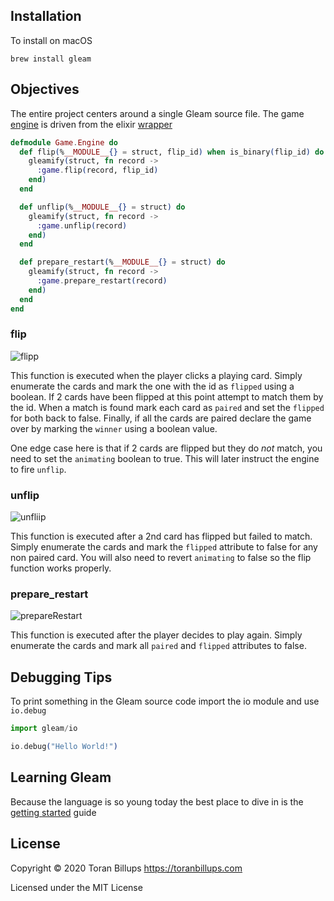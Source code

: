 ## Installation

To install on macOS

```
brew install gleam
```

## Objectives

The entire project centers around a single Gleam source file. The game [engine](https://github.com/toranb/elixir-gleam-match/blob/master/src/game.gleam) is driven from the elixir [wrapper](https://github.com/toranb/elixir-gleam-match/blob/master/lib/game/engine.ex)

```elixir
defmodule Game.Engine do
  def flip(%__MODULE__{} = struct, flip_id) when is_binary(flip_id) do
    gleamify(struct, fn record ->
      :game.flip(record, flip_id)
    end)
  end

  def unflip(%__MODULE__{} = struct) do
    gleamify(struct, fn record ->
      :game.unflip(record)
    end)
  end

  def prepare_restart(%__MODULE__{} = struct) do
    gleamify(struct, fn record ->
      :game.prepare_restart(record)
    end)
  end
end
```

### flip

![flipp](https://user-images.githubusercontent.com/147411/67634906-5d400800-f88f-11e9-8d3e-125fc09268a1.gif)

This function is executed when the player clicks a playing card. Simply enumerate the cards and mark the one with the id as `flipped` using a boolean. If 2 cards have been flipped at this point attempt to match them by the id. When a match is found mark each card as `paired` and set the `flipped` for both back to false. Finally, if all the cards are paired declare the game over by marking the `winner` using a boolean value.

One edge case here is that if 2 cards are flipped but they do *not* match, you need to set the `animating` boolean to true. This will later instruct the engine to fire `unflip`.

### unflip

![unfliip](https://user-images.githubusercontent.com/147411/67634902-4ac5ce80-f88f-11e9-8bbe-451093d55e4d.gif)

This function is executed after a 2nd card has flipped but failed to match. Simply enumerate the cards and mark the `flipped` attribute to false for any non paired card. You will also need to revert `animating` to false so the flip function works properly.

### prepare_restart

![prepareRestart](https://user-images.githubusercontent.com/147411/67634990-ed7e4d00-f88f-11e9-8af0-03c456c2e466.gif)

This function is executed after the player decides to play again. Simply enumerate the cards and mark all `paired` and `flipped` attributes to false.

## Debugging Tips

To print something in the Gleam source code import the io module and use `io.debug`

```elixir
import gleam/io

io.debug("Hello World!")
```

## Learning Gleam

Because the language is so young today the best place to dive in is the [getting started](https://gleam.run/) guide

## License

Copyright © 2020 Toran Billups https://toranbillups.com

Licensed under the MIT License
